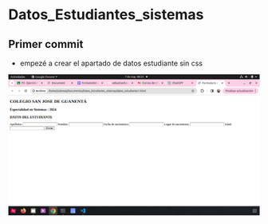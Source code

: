 # Datos_Estudiantes_sistemas

## Primer commit
- empezé a crear el apartado de datos estudiante sin css

![pantallazo](primer_commit.png "Pantallazo")